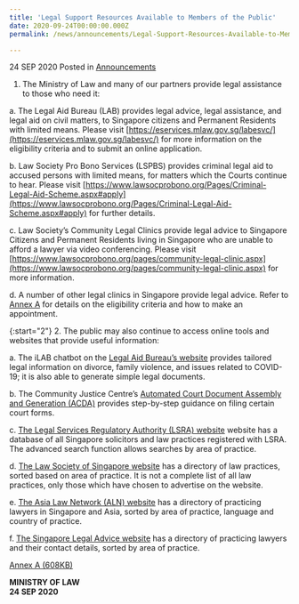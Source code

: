```yaml
---
title: 'Legal Support Resources Available to Members of the Public'
date: 2020-09-24T00:00:00.000Z
permalink: /news/announcements/Legal-Support-Resources-Available-to-Members-of-the-Public

---
```



24 SEP 2020 Posted in [Announcements](/news/announcements)

1.  The Ministry of Law and many of our partners provide legal assistance to those who need it:
 
a. The Legal Aid Bureau (LAB) provides legal advice, legal assistance, and legal aid on civil matters, to Singapore citizens and Permanent Residents with limited means. Please visit [https://eservices.mlaw.gov.sg/labesvc/](https://eservices.mlaw.gov.sg/labesvc/) for more information on the eligibility criteria and to submit an online application.
 
b. Law Society Pro Bono Services (LSPBS) provides criminal legal aid to accused persons with limited means, for matters which the Courts continue to hear. Please visit [https://www.lawsocprobono.org/Pages/Criminal-Legal-Aid-Scheme.aspx#apply](https://www.lawsocprobono.org/Pages/Criminal-Legal-Aid-Scheme.aspx#apply) for further details.
 
c. Law Society’s Community Legal Clinics provide legal advice to Singapore Citizens and Permanent Residents living in Singapore who are unable to afford a lawyer via video conferencing. Please visit [https://www.lawsocprobono.org/pages/community-legal-clinic.aspx](https://www.lawsocprobono.org/pages/community-legal-clinic.aspx) for more information.
 
d. A number of other legal clinics in Singapore provide legal advice. Refer to <u>Annex A</u> for details on the eligibility criteria and how to make an appointment.
 
{:start="2"}
2.  The public may also continue to access online tools and websites that provide useful information:
 
a. The iLAB chatbot on the [Legal Aid Bureau’s website](https://lab.mlaw.gov.sg/) provides tailored legal information on divorce, family violence, and issues related to COVID-19; it is also able to generate simple legal documents.
 
b. The Community Justice Centre’s [Automated Court Document Assembly and Generation (ACDA)](https://www.cjc.org.sg/automated-court-documents-assembly/) provides step-by-step guidance on filing certain court forms.
 
c. [The Legal Services Regulatory Authority (LSRA) website](https://eservices.mlaw.gov.sg/lsra/search-lawyer-or-law-firm/) website has a database of all Singapore solicitors and law practices registered with LSRA. The advanced search function allows searches by area of practice.
 
d. [The Law Society of Singapore website](https://www.lawsociety.org.sg/) has a directory of law practices, sorted based on area of practice. It is not a complete list of all law practices, only those which have chosen to advertise on the website.
 
e. [The Asia Law Network (ALN) website](https://www.asialawnetwork.com/) has a directory of practicing lawyers in Singapore and Asia, sorted by area of practice, language and country of practice.
 
f. [The Singapore Legal Advice website](https://singaporelegaladvice.com/) has a directory of practicing lawyers and their contact details, sorted by area of practice.

[Annex A (608KB)](/files/news/announcements/2020/01/Annex_A–Directory_of_Legal_Clinics_in_Singapore.pdf)

<b>MINISTRY OF LAW</b>
<br>
<b>24 SEP 2020</b>

